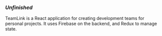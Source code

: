 ### *Unfinished*
TeamLink is a React application for creating development teams for personal projects. It uses Firebase on the backend, and Redux to manage state. 
